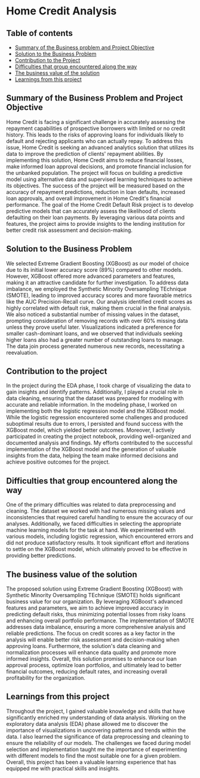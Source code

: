 # Home Credit Analysis

## Table of contents
- [Summary of the Business problem and Project Objective](#Summary-of-the-Business-problem-and-Project-objective)
- [Solution to the Business Problem](#Solution-to-the-Business-Problem)
- [Contribution to the Project](#Contribution-to-the-Project)
- [Difficulties that group encountered along the way](#Difficulties-that-group-encountered-along-the-way)
- [The business value of the solution](#The-business-value-of-the-solution)
- [Learnings from this project](#Learnings-from-this-project)


## Summary of the Business Problem and Project Objective

Home Credit is facing a significant challenge in accurately assessing the repayment capabilities of prospective borrowers with limited or no credit history. This leads to the risks of approving loans for individuals likely to default and rejecting applicants who can actually repay. To address this issue, Home Credit is seeking an advanced analytics solution that utilizes its data to improve the prediction of clients' repayment abilities. By implementing this solution, Home Credit aims to reduce financial losses, make informed loan approval decisions, and promote financial inclusion for the unbanked population. The project will focus on building a predictive model using alternative data and supervised learning techniques to achieve its objectives. The success of the project will be measured based on the accuracy of repayment predictions, reduction in loan defaults, increased loan approvals, and overall improvement in Home Credit's financial performance.
The goal of the Home Credit Default Risk project is to develop predictive models that can accurately assess the likelihood of clients defaulting on their loan payments. By leveraging various data points and features, the project aims to provide insights to the lending institution for better credit risk assessment and decision-making.

## Solution to the Business Problem

We selected Extreme Gradient Boosting (XGBoost) as our model of choice due to its initial lower accuracy score (89%) compared to other models. However, XGBoost offered more advanced parameters and features, making it an attractive candidate for further investigation. To address data imbalance, we employed the Synthetic Minority Oversampling TEchnique (SMOTE), leading to improved accuracy scores and more favorable metrics like the AUC Precision-Recall curve.
Our analysis identified credit scores as highly correlated with default risk, making them crucial in the final analysis. We also noticed a substantial number of missing values in the dataset, prompting consideration of removing records with over 60% missing data unless they prove useful later. Visualizations indicated a preference for smaller cash-dominant loans, and we observed that individuals seeking higher loans also had a greater number of outstanding loans to manage. The data join process generated numerous new records, necessitating a reevaluation. 

## Contribution to the project

In the project during the EDA phase, I took charge of visualizing the data to gain insights and identify patterns. Additionally, I played a crucial role in data cleaning, ensuring that the dataset was prepared for modeling with accurate and reliable information. In the modeling phase, I worked on implementing both the logistic regression model and the XGBoost model. While the logistic regression encountered some challenges and produced suboptimal results due to errors, I persisted and found success with the XGBoost model, which yielded better outcomes. Moreover, I actively participated in creating the project notebook, providing well-organized and documented analysis and findings. My efforts contributed to the successful implementation of the XGBoost model and the generation of valuable insights from the data, helping the team make informed decisions and achieve positive outcomes for the project.

## Difficulties that group encountered along the way

One of the primary difficulties was related to data preprocessing and cleaning. The dataset we worked with had numerous missing values and inconsistencies that required careful handling to ensure the accuracy of our analyses. Additionally, we faced difficulties in selecting the appropriate machine learning models for the task at hand. We experimented with various models, including logistic regression, which encountered errors and did not produce satisfactory results. It took significant effort and iterations to settle on the XGBoost model, which ultimately proved to be effective in providing better predictions.

## The business value of the solution
The proposed solution using Extreme Gradient Boosting (XGBoost) with Synthetic Minority Oversampling TEchnique (SMOTE) holds significant business value for our organization. By leveraging XGBoost's advanced features and parameters, we aim to achieve improved accuracy in predicting default risks, thus minimizing potential losses from risky loans and enhancing overall portfolio performance. The implementation of SMOTE addresses data imbalance, ensuring a more comprehensive analysis and reliable predictions. The focus on credit scores as a key factor in the analysis will enable better risk assessment and decision-making when approving loans. Furthermore, the solution's data cleaning and normalization processes will enhance data quality and promote more informed insights. Overall, this solution promises to enhance our loan approval process, optimize loan portfolios, and ultimately lead to better financial outcomes, reducing default rates, and increasing overall profitability for the organization.

## Learnings from this project

Throughout the project, I gained valuable knowledge and skills that have significantly enriched my understanding of data analysis. Working on the exploratory data analysis (EDA) phase allowed me to discover the importance of visualizations in uncovering patterns and trends within the data. I also learned the significance of data preprocessing and cleaning to ensure the reliability of our models. The challenges we faced during model selection and implementation taught me the importance of experimenting with different models to find the most suitable one for a given problem. Overall, this project has been a valuable learning experience that has equipped me with practical skills and insights.


